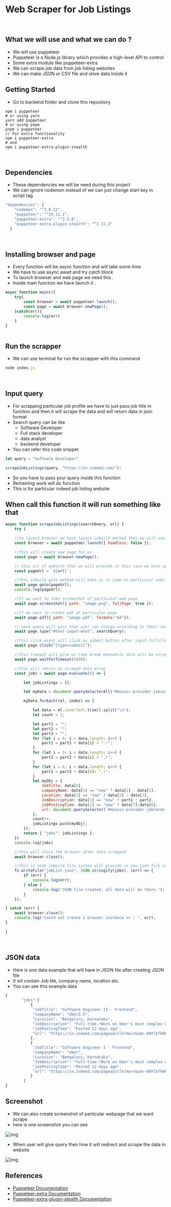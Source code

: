 # Web Scraper for Job Listings

<br>

## What we will use and what we can do ?
- We will use puppeteer
- Puppeteer is a Node.js library which provides a high-level API to control
- Some extra module like puppeteer-extra
- We can scrape job data from job listing websites
- We can make JSON or CSV file and store data inside it

## Getting Started
- Go to backend folder and clone this repository
```
npm i puppeteer
# or using yarn
yarn add puppeteer
# or using pnpm
pnpm i puppeteer
// For extra functionality
npm i puppeteer-extra
# and
npm i puppeteer-extra-plugin-stealth
```

<br>

## Dependencies
- These dependencies we will be need during this project
- We can ignore nodemon instead of we can just change start key in script tag

```js
"dependencies": {
    "nodemon": "^2.0.22",
    "puppeteer": "^19.11.1",
    "puppeteer-extra": "^3.3.6",
    "puppeteer-extra-plugin-stealth": "^2.11.2"
  }
```
<br>

## Installing browser and page
- Every function will be async function and will take some time
- We have to use async await and try catch block
- To launch browser and web page we need this . 
- Inside main function we have launch it .

```js
async function main(){
    try{
        const browser = await puppeteer.launch();
        const page = await browser.newPage();
    }catch(err){
        console.log(err)
    }
}
 
```

## Run the scrapper
- We can use terminal for run the scrapper with this command
```js 
node index.js
```
<br>

## Input query
- For scrapping particular job profile we have to just pass job title in function and then it will scrape the data and will return data in json format
- Search query can be like 
  - Software Developer
  - Full stack developer
  - data analyst
  - backend developer
- You can refer this code snippet

```js 
let query = "software Developer"

scrapeJobListings(query, "https://in.indeed.com/");
```  
- So you have to pass your query inside this function
- Remaining work will do function
- This is for particular indeed job listing website

## When call this function it will run something like that

```js 
async function scrapeJobListings(searchQuery, url) {
	try {

    //to launch browser we have launch inbuild method that we will use here and pass some keys
    const browser = await puppeteer.launch({ headless: false });

    //This will create new page for us
    const page = await browser.newPage();

    // this url of website that we will provide in this case we have specific website of indeed
    const pageUrl = `${url}`;

    //this inbuild goto method will make us to jump on perticular website and will scrape the data
    await page.goto(pageUrl);
    console.log(pageUrl);

    //If we want to take screenshot of particular web page
    await page.screenshot({ path: "image.png", fullPage: true });

    //If we want to create pdf of particular page
    await page.pdf({ path: "image.pdf", formate:"A4"});

    // here query will pass that user can change according to their need of data
    await page.type("#text-input-what", searchQuery);

    //this click event will click on submit button after input fulfilled in input box
    await page.click("[type=submit]");

    //this timeout will give us time break meanwhile data will be scraped and we will get output
    await page.waitForTimeout(5000);

    //this will return us scraped data array
    const jobs = await page.evaluate(() => {

        let jobListings = [];

        let myData = document.querySelectorAll("#mosaic-provider-jobcards > ul > li");

        myData.forEach((el, index) => {

            let data = el.innerText.trim().split("\n");
            let count = 1;

            let part1 = "";
            let part2 = "";
            let part3 = "";
            for (let i = 4; i < data.length; i++) {
                part1 = part1 + data[i] + ".!";
            }
            for (let i = 3; i < data.length; i++) {
                part2 = part2 + data[i] + ".!";
            }
            for (let i = 6; i < data.length; i++) {
                part3 = part3 + data[6]+ ".!";
            }
            let myObj = {
                JobTitle: data[0],
                companyName: data[1] == "new" ? data[2] : data[1],
                Location: data[1] == "new" ? data[3] : data[2],
                JobDescription: data[1] == "new" ? part1 : part2,
                jobPostingTime: data[1] == "new" ? data[7]:data[6],
                url: document.querySelector(`#mosaic-provider-jobcards > ul > li:nth-child(${count}) > div > div.slider_container.css-77eoo7.eu4oa1w0 > div > div.slider_item.css-kyg8or.eu4oa1w0 > div > table.jobCard_mainContent.big6_visualChanges > tbody > tr > td > div.css-1m4cuuf.e37uo190 > h2 > a`).href,
            };
            count++;
            jobListings.push(myObj);
        });
        return { "jobs": jobListings };
    })
    console.log(jobs)

    //this will close the browser after data scrapped
    await browser.close();

    //this is node inbuild file system will provide us new json file in the form of data array
    fs.writeFile("jobList.json", JSON.stringify(jobs), (err) => {
        if (err) {
            console.log(err);
        } else {
            console.log("JSON file created, all data will be there.");
        }
    });

} catch (err) {
    await browser.close();
    console.log("Could not create a browser instance => : ", err);
}

}
```

<br>

## JSON data
- Here is one data example that will have in JSON file after creating JSON file
- It wil contain Job tile, company name, location etc.
- You can see this example data

```js 
{
       "jobs":[
           {
            "JobTitle": "Software Engineer II - Frontend",
            "companyName": "Uber3.5",
            "Location": "Bengaluru, Karnataka",
            "JobDescription": "Full-time.!Work on Uber's most complex web applications by designing, implementing, and unit testing the frontend application code..!Posted.!Posted 12 days ago.!",
            "jobPostingTime": "Posted 12 days ago",
            "url": "https://in.indeed.com/pagead/clk?mo=r&ad=-6NYlbfkN0BAHxQa-UPLtW7JK8D3QhfYrNbwRzYIBTTzoKwy8XmBQoJqPF-jJEvxEqIeGg0nSus--EZlpGbAFtFq2GGk26M74Dkwa7USlLxZ9989TX4Nc-1qzN2Q7NFzehJ-iXQjjwitUIfc4zhHNEEGJP9hHLaaGe0Alq7u03EqazWoBUC3g8NgNFZwgTY7JdJelP4ZRrFx-8Kmw9PDI1kk1EX_bxVvnaDhvKFeiimEIXkDKMNFzh4gOD20eWaLNPSZE8DN7AoF-hRDEv83HhJBL_lyCjagWd-QKnCyGW9MNruQQgF2YfThb2PfLm3UJCoFiHWnX6FlL-IZexAqpWRXCDUU5OL4kvMQj7gz4TP5QhlLV2c3R0l-IihZtibN5HactSIxlua8F276t52GPvysWBIQOq5pgdXuir_wo0yMqQ-fKENurBtUWuvao_b7YQ7kKQFiO9BxCp_RnRTG5x0tsE6aBMltF5Wucp9zCVuNjfal-4HoibH6ozJauYiYAlhrgsh0a7-YHghScRjLGxuNkrbQ_qHdZY1zWU2z5wc=&xkcb=SoCO-_M3QrQvp52ygZ0LbzkdCdPP&p=0&fvj=1&vjs=3"
           },
           {
            "JobTitle": "Software Engineer I - Frontend",
            "companyName": "Uber",
            "Location": "Bengaluru, Karnataka",
            "JobDescription": "Full-time.!Work on Uber's most complex web applications by designing, implementing, and unit testing the frontend application code..!Posted.!Posted 12 days ago.!",
            "jobPostingTime": "Posted 12 days ago",
            "url": "https://in.indeed.com/pagead/clk?mo=r&ad=-6NYlbfkN0BAHxQa-UPLtW7JK8D3QhfYrNbwRzYIBTTzoKwy8XmBQoJqPF-jJEvxEqIeGg0nSus--EZlpGbAFtFq2GGk26M74Dkwa7USlLxZ9989TX4Nc-1qzN2Q7NFzehJ-iXQjjwitUIfc4zhHNEEGJP9hHLaaGe0Alq7u03EqazWoBUC3g8NgNFZwgTY7JdJelP4ZRrFx-8Kmw9PDI1kk1EX_bxVvnaDhvKFeiimEIXkDKMNFzh4gOD20eWaLNPSZE8DN7AoF-hRDEv83HhJBL_lyCjagWd-QKnCyGW9MNruQQgF2YfThb2PfLm3UJCoFiHWnX6FlL-IZexAqpWRXCDUU5OL4kvMQj7gz4TP5QhlLV2c3R0l-IihZtibN5HactSIxlua8F276t52GPvysWBIQOq5pgdXuir_wo0yMqQ-fKENurBtUWuvao_b7YQ7kKQFiO9BxCp_RnRTG5x0tsE6aBMltF5Wucp9zCVuNjfal-4HoibH6ozJauYiYAlhrgsh0a7-YHghScRjLGxuNkrbQ_qHdZY1zWU2z5wc=&xkcb=SoCO-_M3QrQvp52ygZ0LbzkdCdPP&p=0&fvj=1&vjs=3"
           }
        ]
}        
```

## Screenshot
- We can also create screenshot of particular webpage that we want scrape
- here is one screenshot you can see

<img src="./image.png" alt="img"/>

- When user will give query then how it will redirect and scrape the data in website

<img src="./images/process.png" alt="img"/>

<br>



## References
- <a href="https://pptr.dev/">Puppeteer Documentation</a>
- <a href="https://www.npmjs.com/package/puppeteer-extra">Puppeteer-extra Documentation</a>
- <a href="https://www.npmjs.com/package/puppeteer-extra-plugin-stealth">Puppeteer-extra-plugin-stealth Documentation</a>


